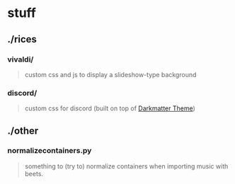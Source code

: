 # stuff

## ./rices
### vivaldi/
>custom css and js to display a slideshow-type background
### discord/
>custom css for discord (built on top of [Darkmatter Theme](https://github.com/cosmicsalad/Discord-Themes-and-Plugins/tree/master/themes/DarkMatter))

## ./other
### normalizecontainers.py
> something to (try to) normalize containers when importing music with beets.